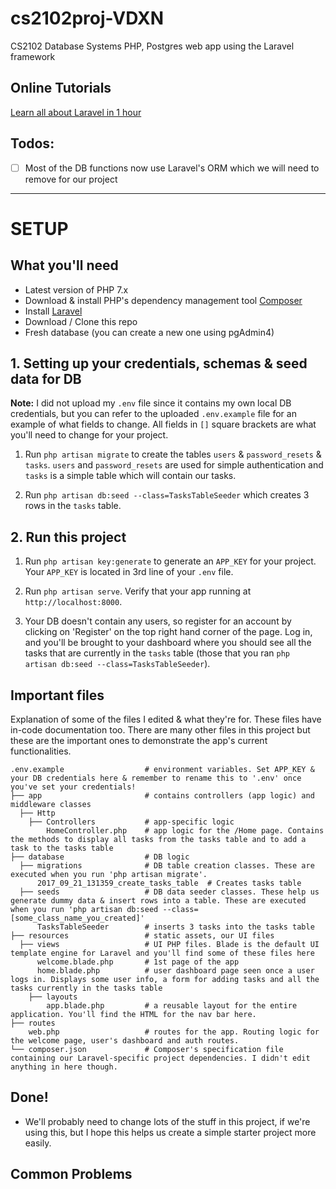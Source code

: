# cs2102proj-VDXN
CS2102 Database Systems PHP, Postgres web app using the Laravel framework

## Online Tutorials
[Learn all about Laravel in 1 hour](https://www.youtube.com/watch?v=lnf1GdNxDbc&list=PL_UnIDIwT95NUvLU14l_QFFV2ZxO1phpQ)

## Todos:
* [ ] Most of the DB functions now use Laravel's ORM which we will need to remove for our project

---

# SETUP
## What you'll need
* Latest version of PHP 7.x
* Download & install PHP's dependency management tool [Composer](https://getcomposer.org/download/)
* Install [Laravel](https://laravel.com/docs/5.5/installation)
* Download / Clone this repo
* Fresh database (you can create a new one using pgAdmin4)

## 1. Setting up your credentials, schemas & seed data for DB
**Note:** I did not upload my `.env` file since it contains my own local DB credentials, but you can refer to the uploaded `.env.example` file for an example of what fields to change. All fields in `[]` square brackets are what you'll need to change for your project.

1. Run `php artisan migrate` to create the tables `users` & `password_resets` & `tasks`. `users` and `password_resets` are used for simple authentication and `tasks` is a simple table which will contain our tasks.

2. Run `php artisan db:seed --class=TasksTableSeeder` which creates 3 rows in the `tasks` table.


## 2. Run this project
1. Run `php artisan key:generate` to generate an `APP_KEY` for your project. Your `APP_KEY` is located in 3rd line of your `.env` file.

2. Run `php artisan serve`. Verify that your app running at `http://localhost:8000`.

3. Your DB doesn't contain any users, so register for an account by clicking on 'Register' on the top right hand corner of the page. Log in, and you'll be brought to your dashboard where you should see all the tasks that are currently in the `tasks` table (those that you ran `php artisan db:seed --class=TasksTableSeeder`).

## Important files
Explanation of some of the files I edited & what they're for. These files have in-code documentation too. 
There are many other files in this project but these are the important ones to demonstrate the app's current functionalities.
```
.env.example                  # environment variables. Set APP_KEY & your DB credentials here & remember to rename this to '.env' once you've set your credentials!
├── app                       # contains controllers (app logic) and middleware classes
  ├── Http                     
    ├── Controllers           # app-specific logic
        HomeController.php    # app logic for the /Home page. Contains the methods to display all tasks from the tasks table and to add a task to the tasks table
├── database                  # DB logic
  ├── migrations              # DB table creation classes. These are executed when you run 'php artisan migrate'.
      2017_09_21_131359_create_tasks_table  # Creates tasks table
  ├── seeds                   # DB data seeder classes. These help us generate dummy data & insert rows into a table. These are executed when you run 'php artisan db:seed --class=[some_class_name_you_created]'
      TasksTableSeeder        # inserts 3 tasks into the tasks table
├── resources                 # static assets, our UI files
  ├── views                   # UI PHP files. Blade is the default UI template engine for Laravel and you'll find some of these files here
      welcome.blade.php       # 1st page of the app
      home.blade.php          # user dashboard page seen once a user logs in. Displays some user info, a form for adding tasks and all the tasks currently in the tasks table
    ├── layouts
        app.blade.php         # a reusable layout for the entire application. You'll find the HTML for the nav bar here.
├── routes
    web.php                   # routes for the app. Routing logic for the welcome page, user's dashboard and auth routes.  
└── composer.json             # Composer's specification file containing our Laravel-specific project dependencies. I didn't edit anything in here though.
```

## Done!
* We'll probably need to change lots of the stuff in this project, if we're using this, but I hope this helps us create a simple starter project more easily.


## Common Problems

